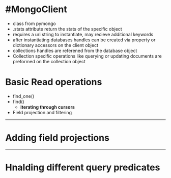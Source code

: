# #MongoClient
* class from pymongo
* .stats attribute return the stats of the specific object
* requires a uri string to instantiate, may recieve additional keywords
* after instantiating databases handles can be created via property or dictionary accessors on the client object
* collections handles are referened from the database object
* Collection specific operations like querying or updating documents are preformed on the collection object

# Basic Read operations
* find_one()
* find()
  * **iterating through cursors**
* Field projection and filtering
****
# Adding field projections
****
# Hnalding different query predicates